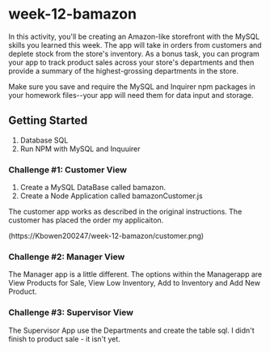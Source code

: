 # week-12-bamazon

In this activity, you'll be creating an Amazon-like storefront with the MySQL skills you learned this week. The app will take in orders from customers and deplete stock from the store's inventory. As a bonus task, you can program your app to track product sales across your store's departments and then provide a summary of the highest-grossing departments in the store.

Make sure you save and require the MySQL and Inquirer npm packages in your homework files--your app will need them for data input and storage.

## Getting Started

1. Database SQL
2. Run NPM with MySQL and Inquuirer

### Challenge #1: Customer View

1. Create a MySQL DataBase called bamazon.
2. Create a Node Application called bamazonCustomer.js

The customer app works as described in the original instructions. The customer has placed the order my applicaiton.

(https://Kbowen200247/week-12-bamazon/customer.png)

### Challenge #2: Manager View

The Manager app is a little different. The options within the Managerapp are View Products for Sale, View Low Inventory, Add to Inventory and Add New Product.

<!-- Pictures -->


### Challenge #3: Supervisor View

The Supervisor App use the Departments and create the table sql. I didn't finish to product sale - it isn't yet.

<!-- Pictures -->
